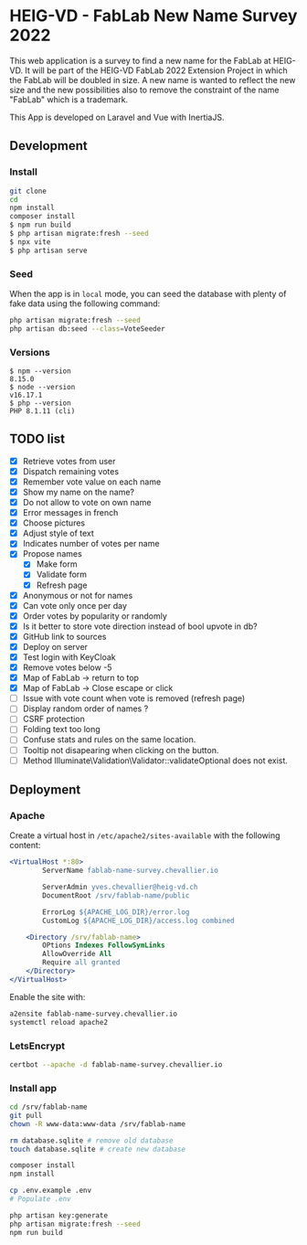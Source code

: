 # HEIG-VD - FabLab New Name Survey 2022

This web application is a survey to find a new name for the FabLab at HEIG-VD.
It will be part of the HEIG-VD FabLab 2022 Extension Project in which the FabLab will be doubled in size. A new name is wanted to reflect the new size and the new possibilities also to remove the constraint of the name "FabLab" which is a trademark.

This App is developed on Laravel and Vue with InertiaJS.

## Development

### Install

```bash
git clone
cd
npm install
composer install
$ npm run build
$ php artisan migrate:fresh --seed
$ npx vite
$ php artisan serve
```

### Seed

When the app is in `local` mode, you can seed the database with plenty of fake data using the following command:

```bash
php artisan migrate:fresh --seed
php artisan db:seed --class=VoteSeeder
```

### Versions

```
$ npm --version
8.15.0
$ node --version
v16.17.1
$ php --version
PHP 8.1.11 (cli)
```

## TODO list

- [x] Retrieve votes from user
- [x] Dispatch remaining votes
- [x] Remember vote value on each name
- [x] Show my name on the name?
- [x] Do not allow to vote on own name
- [x] Error messages in french
- [x] Choose pictures
- [x] Adjust style of text
- [x] Indicates number of votes per name
- [x] Propose names
  - [x] Make form
  - [x] Validate form
  - [x] Refresh page
- [x] Anonymous or not for names
- [x] Can vote only once per day
- [x] Order votes by popularity or randomly
- [x] Is it better to store vote direction instead of bool upvote in db?
- [x] GitHub link to sources
- [x] Deploy on server
- [x] Test login with KeyCloak
- [x] Remove votes below -5
- [x] Map of FabLab -> return to top
- [x] Map of FabLab -> Close escape or click
- [ ] Issue with vote count when vote is removed (refresh page)
- [ ] Display random order of names ?
- [ ] CSRF protection
- [ ] Folding text too long
- [ ] Confuse stats and rules on the same location.
- [ ] Tooltip not disapearing when clicking on the button.
- [ ] Method Illuminate\Validation\Validator::validateOptional does not exist.

## Deployment

### Apache

Create a virtual host in `/etc/apache2/sites-available` with the following content:

```apache
<VirtualHost *:80>
        ServerName fablab-name-survey.chevallier.io

        ServerAdmin yves.chevallier@heig-vd.ch
        DocumentRoot /srv/fablab-name/public

        ErrorLog ${APACHE_LOG_DIR}/error.log
        CustomLog ${APACHE_LOG_DIR}/access.log combined

    <Directory /srv/fablab-name>
        OPtions Indexes FollowSymLinks
        AllowOverride All
        Require all granted
    </Directory>
</VirtualHost>
```

Enable the site with:

```bash
a2ensite fablab-name-survey.chevallier.io
systemctl reload apache2
```

### LetsEncrypt

```bash
certbot --apache -d fablab-name-survey.chevallier.io
```

### Install app

```bash
cd /srv/fablab-name
git pull
chown -R www-data:www-data /srv/fablab-name

rm database.sqlite # remove old database
touch database.sqlite # create new database

composer install
npm install

cp .env.example .env
# Populate .env

php artisan key:generate
php artisan migrate:fresh --seed
npm run build
```
